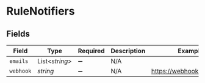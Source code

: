 # RuleNotifiers


## Fields

| Field                      | Type                       | Required                   | Description                | Example                    |
| -------------------------- | -------------------------- | -------------------------- | -------------------------- | -------------------------- |
| `emails`                   | List<*string*>             | :heavy_minus_sign:         | N/A                        |                            |
| `webhook`                  | *string*                   | :heavy_minus_sign:         | N/A                        | https://webhook.client.com |